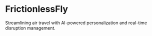 # FrictionlessFly
Streamlining air travel with AI-powered personalization and real-time disruption management.
